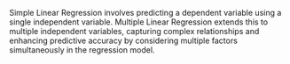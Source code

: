 
Simple Linear Regression involves predicting a dependent variable using a single independent variable. Multiple Linear Regression extends this to multiple independent variables, capturing complex relationships and enhancing predictive accuracy by considering multiple factors simultaneously in the regression model.
